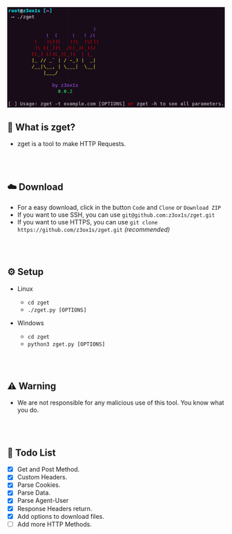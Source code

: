 <img src = "./screenshot.png" width = 600>

## 🤔 What is zget?
- zget is a tool to make HTTP Requests.

<br><br>

## ☁️ Download
   - For a easy download, click in the button `Code` and `Clone` or `Download ZIP`
   - If you want to use SSH, you can use `git@github.com:z3ox1s/zget.git`
   - If you want to use HTTPS, you can use `git clone https://github.com/z3ox1s/zget.git` *(recommended)*

<br><br>

## ⚙️ Setup
   - Linux
      - `cd zget`
      - `./zget.py [OPTIONS]`
      
   - Windows
      - `cd zget`
      - `python3 zget.py [OPTIONS]`

<br><br>

## ⚠️ Warning
- We are not responsible for any malicious use of this tool. You know what you do.

<br><br>

## 🧾 Todo List
- [x] Get and Post Method.
- [x] Custom Headers.
- [x] Parse Cookies.
- [x] Parse Data.
- [x] Parse Agent-User
- [x] Response Headers return.
- [x] Add options to download files.
- [ ] Add more HTTP Methods.
